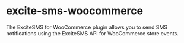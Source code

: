 # excite-sms-woocommerce
 The ExciteSMS for WooCommerce plugin allows you to send SMS notifications using the ExciteSMS API for WooCommerce store events.
